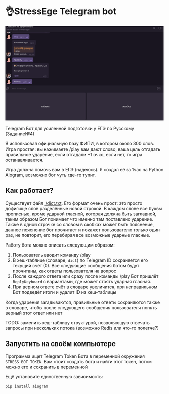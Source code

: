 # 👌StressEge Telegram bot

![demo](demo.png)

Telegram Бот для усиленной подготовки у ЕГЭ по Русскому (Задание№4)

Я использовал официальную базу ФИПИ, в котором около 300 слов.  Игра простая: вы нажимаете /play вам дают слово, ваша цель отгадать правильное ударение, если отгадали +1 очко, если нет, то игра останавливается.

Игра должна помочь вам в ЕГЭ (надеюсь).  Я создал её за 1час на Python Aiogram, возможно бот чуть где-то тупит.

## Как работает?

Существует файл [./dict.txt](./dict.txt).  Его формат очень прост: это просто дофигище слов разделённые новой строкой.  В каждом слове все буквы прописные, кроме ударной гласной, которая должна быть заглавной, таким образом Бот понимает что именно там поставлено ударение.  Также в одной строчке со словом в скобках может быть пояснение, данное пояснение бот прочитает и покажет пользователю только один раз, не повторит, его перебирая все возможные ударные гласные.

Работу бота можно описать следующим образом:

1. Пользователь вводит команду /play
2. В хеш-таблице (словаре, `dict`) по Telegram ID сохраняется его текущий счёт (0).  Все следующие сообщения ботом будут прочитаны, как ответы пользователя на вопрос
3. После каждого ответа или сразу после команды /play Бот пришлёт `ReplyKeyboard` с вариантами, где может стоять ударная гласная.
4. При верном ответе счёт в словаре увеличится, при неправильном Бот подведёт итоги и удалит ID из хеш-таблицы

Когда ударения загадываются, правильные ответы сохраняются также в словаре, чтобы после следующего сообщения пользователя понять верный этот ответ или нет

TODO: заменить хеш-таблицу структурой, позволяющую отвечать запросы при нескольких потока (возможно Redis или что-то полегче?)

## Запустить на своём компьютере

Программа ищет Telegram Token Бота в переменной окружения `STRESS_BOT_TOKEN`.  Вам стоит создать бота и найти этот токен, потом можно его и сохранить в переменной

Ещё установите единственную зависимость:

```shell
pip install aiogram
```
